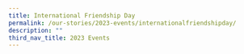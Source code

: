 ```yaml
---
title: International Friendship Day
permalink: /our-stories/2023-events/internationalfriendshipday/
description: ""
third_nav_title: 2023 Events
---
```

